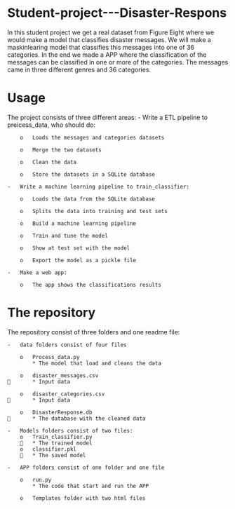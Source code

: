 # Student-project---Disaster-Respons
In this student project we get a real dataset from Figure Eight where we would make a model that classifies disaster messages. We will make a maskinlearing model that classifies this messages into one of 36 categories. In the end we made a APP where the classification of the messages can be classified in one or more of the categories. The messages came in three different genres and 36 categories.
 

 

# Usage
The project consists of three different areas:
	-	Write a ETL pipeline to preicess_data, who should do:
	
 	 	o	Loads the messages and categories datasets
		
  		o	Merge the two datasets
	
  		o	Clean the data
	
  		o	Store the datasets in a SQLite database
	
	-	Write a machine learning pipeline to train_classifier:
	
  		o	Loads the data from the SQLite database
		
  		o	Splits the data into training and test sets
		
  		o	Build a machine learning pipeline 
		
  		o	Train and tune the model
		
  		o	Show at test set with the model
		
  		o	Export the model as a pickle file
		
	-	Make a web app:
	
  		o	The app shows the classifications results
 
# The repository
The repository consist of three folders and one readme file:
	
	-	data folders consist of four files
	
		o	Process_data.py
			* The model that load and cleans the data

		o	disaster_messages.csv
			* Input data

		o	disaster_categories.csv
			* Input data

		o	DisasterResponse.db
			* The database with the cleaned data

	-	Models folders consist of two files:
		o	Train_classifier.py
			* The trained model
		o	classifier.pkl
			* The saved model
		
	-	APP folders consist of one folder and one file

		o	run.py
			* The code that start and run the APP

		o	Templates folder with two html files
